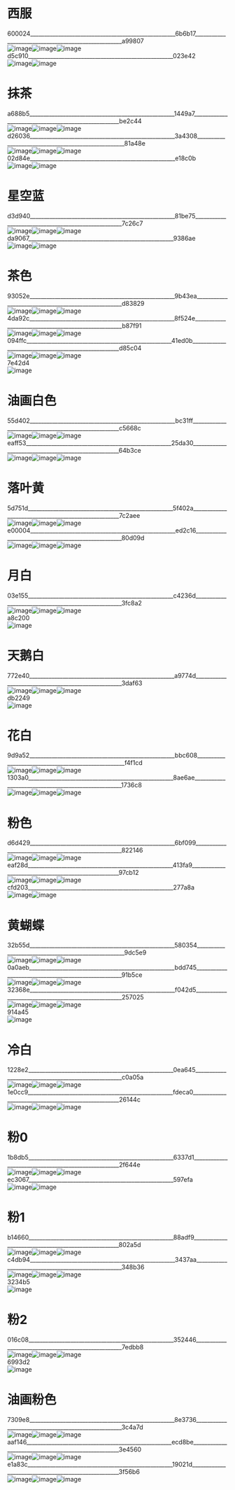 # 西服  
600024____________________________________________________6b6b17____________________________________________________a99807  
![image](source/2025-05-19-04-39-07-1391/174816937152136.jpg)![image](source/2025-05-23-16-11-19-2676/174817066380739.jpg)![image](source/2025-05-19-04-39-36-8077/174816976441848.jpg)  
d5c910____________________________________________________023e42  
![image](source/2025-05-23-16-11-53-6844/17481717345871.jpg)![image](source/2025-05-19-04-39-23-1128/174817163097922.jpg)  
# 抹茶  
a688b5____________________________________________________1449a7____________________________________________________be2c44  
![image](source/2025-05-23-16-12-02-5612/174817222715511.jpg)![image](source/2025-05-13-19-33-55-6382/174816101333950.jpg)![image](source/2025-05-13-19-33-26-367/174816070558973.jpg)  
d26036____________________________________________________3a4308____________________________________________________81a48e  
![image](source/2025-05-23-16-11-54-5838/174817291586326.jpg)![image](source/2025-05-24-01-14-18-3073/174817105765636.jpg)![image](source/2025-05-23-16-12-09-8938/174817164424798.jpg)  
02d84e____________________________________________________e18c0b  
![image](source/2025-05-23-16-11-29-6757/174817034641630.jpg)![image](source/2025-05-13-19-33-26-7868/174816080180330.jpg)  
# 星空蓝  
d3d940____________________________________________________81be75____________________________________________________7c26c7  
![image](source/2025-05-15-16-08-28-7368/17481727984815.jpg)![image](source/2025-05-15-16-09-25-9586/174817190715348.jpg)![image](source/2025-05-15-16-08-27-2370/174817062647734.jpg)  
da9067____________________________________________________9386ae  
![image](source/2025-05-15-16-08-44-155/174817058663233.jpg)![image](source/2025-05-13-19-34-36-366/174817147630676.jpg)  
# 茶色  
93052e____________________________________________________9b43ea____________________________________________________d83829  
![image](source/2025-05-23-16-11-32-9967/174817161407687.jpg)![image](source/2025-05-24-01-14-26-5813/174817144849647.jpg)![image](source/2025-05-24-01-14-38-6199/174817064453734.jpg)  
4da92c____________________________________________________8f524e____________________________________________________b87f91  
![image](source/2025-05-16-08-52-46-1407/174817030059467.jpg)![image](source/2025-05-24-01-14-17-3361/174817206787429.jpg)![image](source/2025-05-23-16-12-01-3795/174816934272271.jpg)  
094ffc____________________________________________________41ed0b____________________________________________________d85c04  
![image](source/2025-05-15-16-08-14-6363/174816960280136.jpg)![image](source/2025-05-24-01-14-32-2138/174817022824309.jpg)![image](source/2025-05-24-01-14-41-7462/174817043448162.jpg)  
7e42d4  
![image](source/2025-05-24-01-14-23-7680/174817212056666.jpg)  
# 油画白色  
55d402____________________________________________________bc31ff____________________________________________________c5668c  
![image](source/2025-05-16-08-52-39-3710/1748172248721.jpg)![image](source/2025-05-16-08-53-12-5054/174816996677479.jpg)![image](source/2025-05-15-12-26-03-8161/174817183994921.jpg)  
eaff53____________________________________________________25da30____________________________________________________64b3ce  
![image](source/2025-05-16-08-53-05-4794/17481719191497.jpg)![image](source/2025-05-16-08-52-33-6731/174816011784750.jpg)![image](source/2025-05-13-19-33-16-9190/17481606093560.jpg)  
# 落叶黄  
5d751d____________________________________________________5f402a____________________________________________________7c2aee  
![image](source/2025-05-23-16-11-57-1236/174817201510508.jpg)![image](source/2025-05-16-08-52-47-5788/174816928535357.jpg)![image](source/2025-05-16-08-52-59-551/174817054674665.jpg)  
e00004____________________________________________________ed2c16____________________________________________________80d09d  
![image](source/2025-05-23-16-11-57-6309/174816991377940.jpg)![image](source/2025-05-19-04-39-19-7367/174817007032178.jpg)![image](source/2025-05-23-16-11-13-7618/174817203190267.jpg)  
# 月白  
03e155____________________________________________________c4236d____________________________________________________3fc8a2  
![image](source/2025-05-16-08-53-10-8447/174817021860275.jpg)![image](source/2025-05-23-16-11-50-8795/174817318152222.jpg)![image](source/2025-05-16-08-53-00-8240/174816951004932.jpg)  
a8c200  
![image](source/2025-05-14-03-25-40-5638/174817259493762.jpg)  
# 天鹅白  
772e40____________________________________________________a9774d____________________________________________________3daf63  
![image](source/2025-05-15-16-08-43-2646/174817015111668.jpg)![image](source/2025-05-24-01-14-32-6818/174816954496677.jpg)![image](source/2025-05-15-12-26-00-1829/174817283558945.jpg)  
db2249  
![image](source/2025-05-16-08-52-51-7972/17481717034515.jpg)  
# 花白  
9d9a52____________________________________________________bbc608____________________________________________________f4f1cd  
![image](source/2025-05-16-08-53-01-1288/174817324255746.jpg)![image](source/2025-05-12-22-10-43-7593/174816053721126.jpg)![image](source/2025-05-24-01-14-45-5395/17481712567393.jpg)  
1303a0____________________________________________________8ae6ae____________________________________________________1736c8  
![image](source/2025-05-24-01-14-18-2705/174816973062770.jpg)![image](source/2025-05-24-01-14-27-1478/17481711048958.jpg)![image](source/2025-05-16-08-52-36-6701/174817246069283.jpg)  
# 粉色  
d6d429____________________________________________________6bf099____________________________________________________822146  
![image](source/2025-05-15-16-09-22-9222/174817136748811.jpg)![image](source/2025-05-24-01-14-22-56/174817300323745.jpg)![image](source/2025-05-23-16-11-49-2564/174817148717142.jpg)  
eaf28d____________________________________________________413fa9____________________________________________________97cb12  
![image](source/2025-05-15-14-23-50-8555/174817028613339.jpg)![image](source/2025-05-16-08-52-46-5351/174817292544428.jpg)![image](source/2025-05-01-19-21-19-786/174815980413826.jpg)  
cfd203____________________________________________________277a8a  
![image](source/2025-05-16-08-52-43-7574/174817261888808.jpg)![image](source/2025-05-15-12-25-56-9170/174817240316123.jpg)  
# 黄蝴蝶  
32b55d____________________________________________________580354____________________________________________________9dc5e9  
![image](source/2025-05-15-12-26-25-307/174817232298948.jpg)![image](source/2025-05-13-19-34-17-8666/174817023788327.jpg)![image](source/2025-05-16-08-53-02-7646/174817303074460.jpg)  
0a0aeb____________________________________________________bdd745____________________________________________________91b5ce  
![image](source/2025-05-11-22-56-27-5762/174816021870586.jpg)![image](source/2025-05-14-03-25-38-3070/174817024994307.jpg)![image](source/2025-05-16-08-53-02-9354/174816931277897.jpg)  
32368e____________________________________________________f042d5____________________________________________________257025  
![image](source/2025-05-16-08-52-21-98/174817077826677.jpg)![image](source/2025-05-15-12-26-14-4948/174817009202496.jpg)![image](source/2025-05-11-23-14-50-1912/174816029807761.jpg)  
914a45  
![image](source/2025-05-13-19-34-15-4436/174817243190505.jpg)  
# 冷白  
1228e2____________________________________________________0ea645____________________________________________________c0a05a  
![image](source/2025-05-13-19-34-10-1246/174816990535592.jpg)![image](source/2025-05-23-16-11-13-4741/174817194552111.jpg)![image](source/2025-05-23-16-11-05-222/174817197431831.jpg)  
1e0cc9____________________________________________________fdeca0____________________________________________________26144c  
![image](source/2025-05-13-19-34-36-7889/174817230622790.jpg)![image](source/2025-05-23-16-12-07-999/174817310016573.jpg)![image](source/2025-05-23-16-11-29-9619/174817311211259.jpg)  
# 粉0  
1b8db5____________________________________________________6337d1____________________________________________________2f644e  
![image](source/2025-05-16-08-53-05-2663/174817067223702.jpg)![image](source/2025-05-16-08-52-27-2626/174816843150176.jpg)![image](source/2025-05-16-08-52-51-3948/174817145817936.jpg)  
ec3067____________________________________________________597efa  
![image](source/2025-05-16-08-52-56-3565/174817058058800.jpg)![image](source/2025-05-16-08-52-38-9004/17481713977021.jpg)  
# 粉1  
b14660____________________________________________________88adf9____________________________________________________802a5d  
![image](source/2025-05-15-16-08-29-1921/174817168311562.jpg)![image](source/2025-05-23-16-12-09-2330/174817322697496.jpg)![image](source/2025-05-23-16-11-40-6569/174816989209496.jpg)  
c4db94____________________________________________________3437aa____________________________________________________348b36  
![image](source/2025-05-23-16-11-44-960/174816939194700.jpg)![image](source/2025-05-16-08-52-52-1290/174817294576224.jpg)![image](source/2025-05-23-16-11-06-633/174817249906740.jpg)  
3234b5  
![image](source/2025-05-16-08-52-46-5324/17481722750987.jpg)  
# 粉2  
016c08____________________________________________________352446____________________________________________________7edbb8  
![image](source/2025-05-15-16-08-16-8206/17481724139581.jpg)![image](source/2025-05-24-01-14-42-6882/174817049964555.jpg)![image](source/2025-05-16-08-53-09-240/174817137714642.jpg)  
6993d2  
![image](source/2025-05-16-08-52-39-325/174816927704680.jpg)  
# 油画粉色  
7309e8____________________________________________________8e3736____________________________________________________3c4a7d  
![image](source/2025-05-16-08-52-21-9164/174816935111318.jpg)![image](source/2025-05-16-08-52-30-7010/174817188793350.jpg)![image](source/2025-05-15-10-13-51-9239/174817053708605.jpg)  
aaf146____________________________________________________ecd8be____________________________________________________3e4560  
![image](source/2025-05-16-08-52-51-7321/174817200671754.jpg)![image](source/2025-05-15-08-42-01-5707/174817207865533.jpg)![image](source/2025-05-16-08-52-35-9243/174817123542775.jpg)  
e1a83c____________________________________________________19021d____________________________________________________3f56b6  
![image](source/2025-05-23-16-11-20-8637/174817256619867.jpg)![image](source/2025-05-16-08-52-30-1071/174817087345572.jpg)![image](source/2025-05-16-08-52-26-3504/17481699764075.jpg)  
